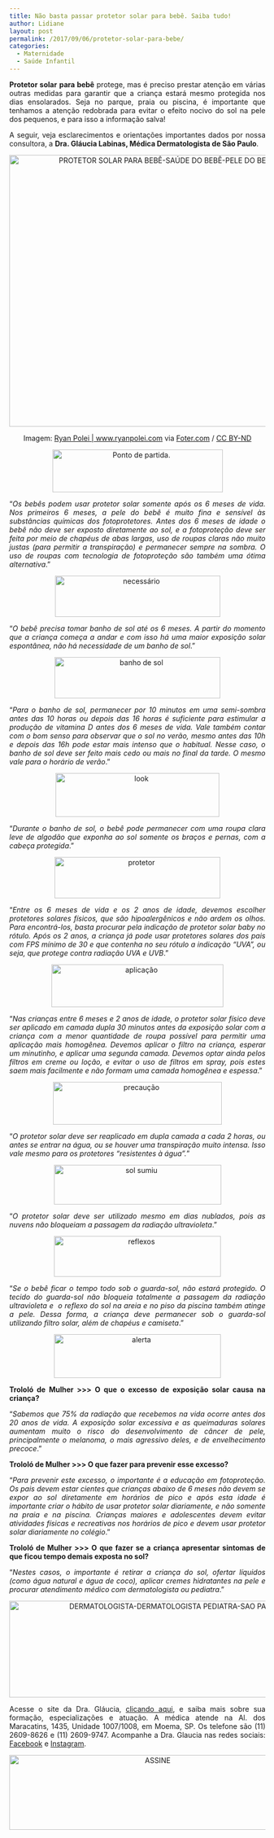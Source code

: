 ```yaml
---
title: Não basta passar protetor solar para bebê. Saiba tudo!
author: Lidiane
layout: post
permalink: /2017/09/06/protetor-solar-para-bebe/
categories:
  - Maternidade
  - Saúde Infantil
---
```

<p align="justify">
  <strong>Protetor solar</strong> <strong>para bebê</strong> protege, mas é preciso prestar atenção em várias outras medidas para garantir que a criança estará mesmo protegida nos dias ensolarados. Seja no parque, praia ou piscina, é importante que tenhamos a atenção redobrada para evitar o efeito nocivo do sol na pele dos pequenos, e para isso a informação salva!
</p>

<p align="justify">
  A seguir, veja esclarecimentos e orientações importantes dados por nossa consultora, a <strong>Dra. Gláucia Labinas, Médica Dermatologista de São Paulo</strong>.
</p>

<p align="center">
  <img class="alignnone size-full wp-image-14099" src="https://www.trololodemulher.com.br/2017/09/PROTETOR-SOLAR-PARA-BEBÊ-SAÚDE-DO-BEBÊ-PELE-DO-BEBÊ-PROTEÇÃO-SOLAR-DO-BEBÊ.jpg" alt="PROTETOR SOLAR PARA BEBÊ-SAÚDE DO BEBÊ-PELE DO BEBÊ-PROTEÇÃO SOLAR DO BEBÊ" width="800" height="534" />
</p>

<p align="center">
  Imagem: <a href="https://www.flickr.com/photos/ryan_polei/36682704091/" target="_blank" rel="noopener noreferrer">Ryan Polei | www.ryanpolei.com</a> via <a href="http://foter.com/re/a4f7eb" target="_blank" rel="noopener noreferrer">Foter.com</a> / <a href="http://creativecommons.org/licenses/by-nd/2.0/" target="_blank" rel="noopener noreferrer">CC BY-ND</a>
</p>

<p align="center">
  <img class="alignnone size-full wp-image-14097" src="https://www.trololodemulher.com.br/2017/09/Ponto-de-partida..jpg" alt="Ponto de partida." width="335" height="84" />
</p>

<p align="justify">
  “<em>Os bebês podem usar protetor solar somente após os 6 meses de vida. Nos primeiros 6 meses, a pele do bebê é muito fina e sensível às substâncias químicas dos fotoprotetores. Antes dos 6 meses de idade o bebê não deve ser exposto diretamente ao sol, e a fotoproteção deve ser feita por meio de chapéus de abas largas, uso de roupas claras não muito justas (para permitir a transpiração) e permanecer sempre na sombra. O uso de roupas com tecnologia de fotoproteção são também uma ótima alternativa</em>.”
</p>

<p align="center">
  <img class="alignnone size-full wp-image-14096" src="https://www.trololodemulher.com.br/2017/09/necessário.jpg" alt="necessário" width="325" height="81" />
</p>

<p align="justify">
  “<em>O bebê precisa tomar banho de sol até os 6 meses. A partir do momento que a criança começa a andar e com isso há uma maior exposição solar espontânea, não há necessidade de um banho de sol</em>.”
</p>

<p align="center">
  <img class="alignnone size-full wp-image-14093" src="https://www.trololodemulher.com.br/2017/09/banho-de-sol.jpg" alt="banho de sol" width="326" height="81" />
</p>

<p align="justify">
  “<em>Para o banho de sol, permanecer por 10 minutos em uma semi-sombra antes das 10 horas ou depois das 16 horas é suficiente para estimular a produção de vitamina D antes dos 6 meses de vida. Vale também contar com o bom senso para observar que o sol no verão, mesmo antes das 10h e depois das 16h pode estar mais intenso que o habitual. Nesse caso, o banho de sol deve ser feito mais cedo ou mais no final da tarde. O mesmo vale para o horário de verão</em>.”
</p>

<p align="center">
  <img class="alignnone size-full wp-image-14095" src="https://www.trololodemulher.com.br/2017/09/look.jpg" alt="look" width="322" height="86" />
</p>

<p align="justify">
  “<em>Durante o banho de sol, o bebê pode permanecer com uma roupa clara leve de algodão que exponha ao sol somente os braços e pernas, com a cabeça protegida</em>.”
</p>

<p align="center">
  <img class="alignnone size-full wp-image-14102" src="https://www.trololodemulher.com.br/2017/09/protetor.jpg" alt="protetor" width="326" height="81" />
</p>

<p align="justify">
  “<em>Entre os 6 meses de vida e os 2 anos de idade, devemos escolher protetores solares físicos, que são hipoalergênicos e não ardem os olhos. Para encontrá-los, basta procurar pela indicação de protetor solar baby no rótulo. Após os 2 anos, a criança já pode usar protetores solares dos pais com FPS mínimo de 30 e que contenha no seu rótulo a indicação &#8220;UVA&#8221;, ou seja, que protege contra radiação UVA e UVB</em>.”
</p>

<p align="center">
  <img class="alignnone size-full wp-image-14092" src="https://www.trololodemulher.com.br/2017/09/aplicação.jpg" alt="aplicação" width="338" height="84" />
</p>

<p align="justify">
  “<em>Nas crianças entre 6 meses e 2 anos de idade, o protetor solar físico deve ser aplicado em camada dupla 30 minutos antes da exposição solar com a criança com a menor quantidade de roupa possível para permitir uma aplicação mais homogênea. Devemos aplicar o filtro na criança, esperar um minutinho, e aplicar uma segunda camada. Devemos optar ainda pelos filtros em creme ou loção, e evitar o uso de filtros em spray, pois estes saem mais facilmente e não formam uma camada homogênea e espessa</em>.”
</p>

<p align="center">
  <img class="alignnone size-full wp-image-14098" src="https://www.trololodemulher.com.br/2017/09/precaução.jpg" alt="precaução" width="332" height="84" />
</p>

<p align="justify">
  “<em>O protetor solar deve ser reaplicado em dupla camada a cada 2 horas, ou antes se entrar na água, ou se houver uma transpiração muito intensa. Isso vale mesmo para os protetores &#8220;resistentes à água&#8221;.</em>”
</p>

<p align="center">
  <img class="alignnone size-full wp-image-14104" src="https://www.trololodemulher.com.br/2017/09/sol-sumiu.jpg" alt="sol sumiu" width="329" height="78" />
</p>

<p align="justify">
  “<em>O protetor solar deve ser utilizado mesmo em dias nublados, pois as nuvens não bloqueiam a passagem da radiação ultravioleta</em>.”
</p>

<p align="center">
  <img class="alignnone size-full wp-image-14103" src="https://www.trololodemulher.com.br/2017/09/reflexos.jpg" alt="reflexos" width="328" height="80" />
</p>

<p align="justify">
  “<em>Se o bebê ficar o tempo todo sob o guarda-sol, não estará protegido. O tecido do guarda-sol não bloqueia totalmente a passagem da radiação ultravioleta e  o reflexo do sol na areia e no piso da piscina também atinge a pele. Dessa forma, a criança deve permanecer sob o guarda-sol utilizando filtro solar, além de chapéus e camiseta</em>.”
</p>

<p align="center">
  <img class="alignnone size-full wp-image-14091" src="https://www.trololodemulher.com.br/2017/09/alerta.jpg" alt="alerta" width="328" height="86" />
</p>

<p align="justify">
  <strong>Trololó de Mulher >>> O que o excesso de exposição solar causa na criança?</strong>
</p>

<p align="justify">
  “<em>Sabemos que 75% da radiação que recebemos na vida ocorre antes dos 20 anos de vida. A exposição solar excessiva e as queimaduras solares aumentam muito o risco do desenvolvimento de câncer de pele, principalmente o melanoma, o mais agressivo deles, e de envelhecimento precoce</em>.”
</p>

<p align="justify">
  <strong>Trololó de Mulher >>> O que fazer para prevenir esse excesso?</strong>
</p>

<p align="justify">
  “<em>Para prevenir este excesso, o importante é a educação em fotoproteção. Os pais devem estar cientes que crianças abaixo de 6 meses não devem se expor ao sol diretamente em horários de pico e após esta idade é importante criar o hábito de usar protetor solar diariamente, e não somente na praia e na piscina. Crianças maiores e adolescentes devem evitar atividades físicas e recreativas nos horários de pico e devem usar protetor solar diariamente no colégio</em>.”
</p>

<p align="justify">
  <strong>Trololó de Mulher >>> O que fazer se a criança apresentar sintomas de que ficou tempo demais exposta no sol?</strong>
</p>

<p align="justify">
  “<em>Nestes casos, o importante é retirar a criança do sol, ofertar líquidos (como água natural e água de coco), aplicar cremes hidratantes na pele e procurar atendimento médico com dermatologista ou pediatra</em>.”
</p>

<p align="center">
  <img class="alignnone size-full wp-image-14094" src="https://www.trololodemulher.com.br/2017/09/DERMATOLOGISTA-DERMATOLOGISTA-PEDIATRA-SAO-PAULO-DRA-GLAUCIA-LABINAS.jpg" alt="DERMATOLOGISTA-DERMATOLOGISTA PEDIATRA-SAO PAULO-DRA GLAUCIA LABINAS" width="800" height="190" />
</p>

<p align="justify">
  Acesse o site da Dra. Gláucia, <a href="http://draglaucialabinas.com.br/" target="_blank" rel="noopener noreferrer">clicando aqui</a>, e saiba mais sobre sua formação, especializações e atuação. A médica atende na Al. dos Maracatins, 1435, Unidade 1007/1008, em Moema, SP. Os telefone são (11) 2609-8626 e (11) 2609-9747. Acompanhe a Dra. Glaucia nas redes sociais: <a href="https://www.facebook.com/draglaucialabinas" target="_blank" rel="noopener noreferrer">Facebook</a> e <a href="https://www.instagram.com/draglaucialabinas/" target="_blank" rel="noopener noreferrer">Instagram</a>.
</p>

<p align="center">
  <a href="http://feedburner.google.com/fb/a/mailverify?uri=blogbichafemea&loc=pt_BR" target="_blank" rel="noopener noreferrer"><img class="alignnone size-full wp-image-14011" src="https://www.trololodemulher.com.br/2017/08/ASSINE.jpg" alt="ASSINE" width="568" height="147" /></a>
</p>

<p align="justify">